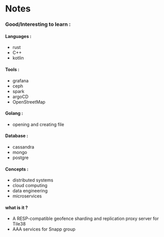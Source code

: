 # Notes

### Good/Interesting to learn : 

#### Languages :
* rust
* C++
* kotlin 

#### Tools :
* grafana 
* ceph 
* spark 
* argoCD
* OpenStreetMap

#### Golang : 
* opening and creating file 


#### Database : 
* cassandra 
* mongo
* postgre

#### Concepts :
* distributed systems 
* cloud computing 
* data engineering 
* microservices 

#### what is it ? 
* A RESP-compatible geofence sharding and replication proxy server for Tile38
* AAA services for Snapp group

